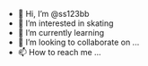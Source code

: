 - 👋 Hi, I’m @ss123bb
- 👀 I’m interested in skating
- 🌱 I’m currently learning 
- 💞️ I’m looking to collaborate on ...
- 📫 How to reach me ...

<!---
ss123bb/ss123bb is a ✨ special ✨ repository because its `README.md` (this file) appears on your GitHub profile.
You can click the Preview link to take a look at your changes.
--->
